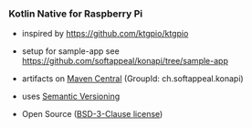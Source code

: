 ### Kotlin Native for Raspberry Pi

- inspired by https://github.com/ktgpio/ktgpio

- setup for sample-app see https://github.com/softappeal/konapi/tree/sample-app

- artifacts on [Maven Central](https://central.sonatype.com/search?q=g:ch.softappeal.konapi) (GroupId: ch.softappeal.konapi)

- uses [Semantic Versioning](https://semver.org)

- Open Source ([BSD-3-Clause license](license.txt))

